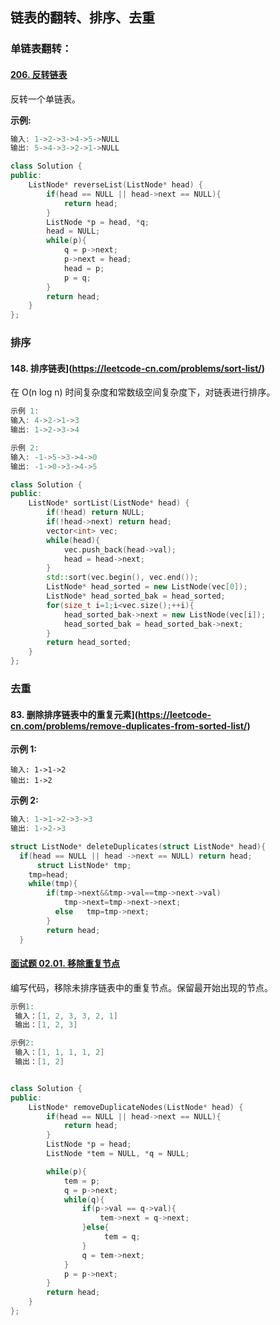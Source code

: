 ## 链表的翻转、排序、去重

### 单链表翻转：

#### [206. 反转链表](https://leetcode-cn.com/problems/reverse-linked-list/)

反转一个单链表。

**示例:**

```c++
输入: 1->2->3->4->5->NULL
输出: 5->4->3->2->1->NULL
```

```c++
class Solution {
public:
    ListNode* reverseList(ListNode* head) {
        if(head == NULL || head->next == NULL){
            return head;
        }
        ListNode *p = head, *q;
        head = NULL;
        while(p){
            q = p->next;
            p->next = head;
            head = p;
            p = q;
        }
        return head;
    }
};
```

### 排序

#### 148. 排序链表](https://leetcode-cn.com/problems/sort-list/)

在 O(n log n) 时间复杂度和常数级空间复杂度下，对链表进行排序。

```c++
示例 1:
输入: 4->2->1->3
输出: 1->2->3->4

示例 2:
输入: -1->5->3->4->0
输出: -1->0->3->4->5
```



```c++
class Solution {
public:
    ListNode* sortList(ListNode* head) {
    	if(!head) return NULL;
    	if(!head->next) return head;
    	vector<int> vec;
    	while(head){
    		vec.push_back(head->val);
    		head = head->next;
    	}
    	std::sort(vec.begin(), vec.end());
    	ListNode* head_sorted = new ListNode(vec[0]);
    	ListNode* head_sorted_bak = head_sorted;
    	for(size_t i=1;i<vec.size();++i){
    		head_sorted_bak->next = new ListNode(vec[i]);
    		head_sorted_bak = head_sorted_bak->next;
    	}
    	return head_sorted;
    }
};
```

### 去重

#### 83. 删除排序链表中的重复元素](https://leetcode-cn.com/problems/remove-duplicates-from-sorted-list/)

**示例 1:**

```
输入: 1->1->2
输出: 1->2
```

**示例 2:**

```c++
输入: 1->1->2->3->3
输出: 1->2->3
```

```c++
struct ListNode* deleteDuplicates(struct ListNode* head){
  if(head == NULL || head ->next == NULL) return head;
      struct ListNode* tmp;
    tmp=head;
    while(tmp){
        if(tmp->next&&tmp->val==tmp->next->val) 
            tmp->next=tmp->next->next;
          else   tmp=tmp->next;
        }
        return head;
  }
```

#### [面试题 02.01. 移除重复节点](https://leetcode-cn.com/problems/remove-duplicate-node-lcci/)

编写代码，移除未排序链表中的重复节点。保留最开始出现的节点。

```c++
示例1:
 输入：[1, 2, 3, 3, 2, 1]
 输出：[1, 2, 3]

示例2:
 输入：[1, 1, 1, 1, 2]
 输出：[1, 2]
```

```c++

class Solution {
public:
    ListNode* removeDuplicateNodes(ListNode* head) {
        if(head == NULL || head->next == NULL){
            return head;
        }
        ListNode *p = head;
        ListNode *tem = NULL, *q = NULL;

        while(p){
            tem = p;
            q = p->next;
            while(q){
                if(p->val == q->val){
                    tem->next = q->next;
                }else{
                     tem = q;
                }
                q = tem->next;
            }
            p = p->next;
        }
        return head;
    }
};
```


